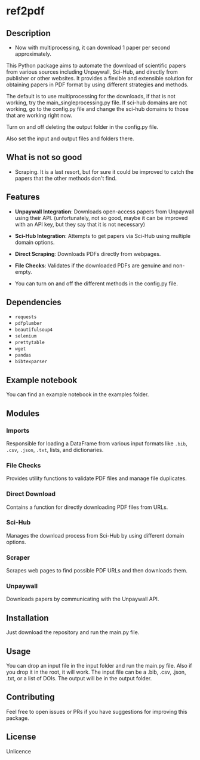 # ref2pdf

## Description

* Now with multiprocessing, it can download 1 paper per second approximately.

This Python package aims to automate the download of scientific papers from various sources including Unpaywall, Sci-Hub, and directly from publisher or other websites. It provides a flexible and extensible solution for obtaining papers in PDF format by using different strategies and methods.

The default is to use multiprocessing for the downloads, if that is not working, try the main_singleprocessing.py file.
If sci-hub domains are not working, go to the config.py file and change the sci-hub domains to those that are working right now.

Turn on and off deleting the output folder in the config.py file.

Also set the input and output files and folders there.

## What is not so good

* Scraping. It is a last resort, but for sure it could be improved to catch the papers that the other methods don't find.

## Features

* **Unpaywall Integration**: Downloads open-access papers from Unpaywall using their API. (unfortunately, not so good, maybe it can be improved with an API key, but they say that it is not necessary)
* **Sci-Hub Integration**: Attempts to get papers via Sci-Hub using multiple domain options.
* **Direct Scraping**: Downloads PDFs directly from webpages.
* **File Checks**: Validates if the downloaded PDFs are genuine and non-empty.

* You can turn on and off the different methods in the config.py file.

## Dependencies

* `requests`
* `pdfplumber`
* `beautifulsoup4`
* `selenium`
* `prettytable`
* `wget`
* `pandas`
* `bibtexparser`

## Example notebook

You can find an example notebook in the examples folder.


## Modules

### Imports

Responsible for loading a DataFrame from various input formats like `.bib`, `.csv`, `.json`, `.txt`, lists, and dictionaries.

### File Checks

Provides utility functions to validate PDF files and manage file duplicates.

### Direct Download

Contains a function for directly downloading PDF files from URLs.

### Sci-Hub

Manages the download process from Sci-Hub by using different domain options.

### Scraper

Scrapes web pages to find possible PDF URLs and then downloads them.

### Unpaywall

Downloads papers by communicating with the Unpaywall API.

## Installation

Just download the repository and run the main.py file.

## Usage

You can drop an input file in the input folder and run the main.py file. Also if you drop it in the root, it will work.
The input file can be a .bib, .csv, .json, .txt, or a list of DOIs. The output will be in the output folder.

## Contributing

Feel free to open issues or PRs if you have suggestions for improving this package.

## License

Unlicence
